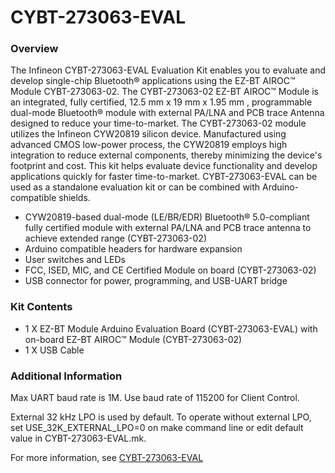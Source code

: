 # CYBT-273063-EVAL

### Overview

The Infineon CYBT-273063-EVAL Evaluation Kit enables you to evaluate and develop single-chip Bluetooth&#174; applications using the EZ-BT AIROC&#8482; Module CYBT-273063-02. The CYBT-273063-02 EZ-BT AIROC&#8482; Module is an integrated, fully certified, 12.5 mm x 19 mm x 1.95 mm , programmable dual-mode Bluetooth&#174; module with external PA/LNA and PCB trace Antenna designed to reduce your time-to-market. The CYBT-273063-02 module utilizes the Infineon CYW20819 silicon device. Manufactured using advanced CMOS low-power process, the CYW20819 employs high integration to reduce external components, thereby minimizing the device's footprint and cost. This kit helps evaluate device functionality and develop applications quickly for faster time-to-market.
CYBT-273063-EVAL can be used as a standalone evaluation kit or can be combined with Arduino-compatible shields.

* CYW20819-based dual-mode (LE/BR/EDR) Bluetooth&#174; 5.0-compliant fully certified module with external PA/LNA and PCB trace antenna to achieve extended range (CYBT-273063-02)
* Arduino compatible headers for hardware expansion
* User switches and LEDs
* FCC, ISED, MIC, and CE Certified Module on board (CYBT-273063-02)
* USB connector for power, programming, and USB-UART bridge

### Kit Contents

* 1 X EZ-BT Module Arduino Evaluation Board (CYBT-273063-EVAL) with on-board EZ-BT AIROC&#8482; Module (CYBT-273063-02)
* 1 X USB Cable

### Additional Information

Max UART baud rate is 1M. Use baud rate of 115200 for Client Control.

External 32 kHz LPO is used by default. To operate without external LPO, set USE\_32K\_EXTERNAL\_LPO=0 on
make command line or edit default value in CYBT-273063-EVAL.mk.

For more information, see [CYBT-273063-EVAL](http://www.cypress.com/CYBT-273063-EVAL)
